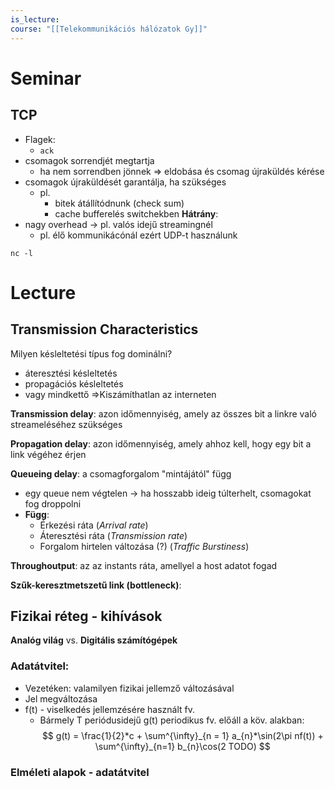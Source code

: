 ```yaml
---
is_lecture: 
course: "[[Telekommunikációs hálózatok Gy]]"
---
```

# Seminar
## TCP
- Flagek: 
	- `ack`
- csomagok sorrendjét megtartja 
	- ha nem sorrendben jönnek => eldobása és csomag újraküldés kérése
- csomagok újraküldését garantálja, ha szükséges
	- pl.
		- bitek átállítódnunk (check sum)
		- cache bufferelés switchekben
**Hátrány**: 
- nagy overhead -> pl. valós idejű streamingnél
	- pl. élő kommunikácónál ezért UDP-t használunk

`nc -l`

# Lecture 

## Transmission Characteristics 
Milyen késleltetési típus fog dominálni? 
- áteresztési késleltetés 
- propagációs késleltetés 
- vagy mindkettő 
=>Kiszámíthatlan az interneten 

**Transmission delay**: azon időmennyiség, amely az összes bit a linkre való streameléséhez szükséges

**Propagation delay**: azon időmennyiség, amely ahhoz kell, hogy egy bit a link végéhez érjen

**Queueing delay**: a csomagforgalom "mintájától" függ
- egy queue nem végtelen -> ha hosszabb ideig túlterhelt, csomagokat fog droppolni
- **Függ**:
	- Érkezési ráta (*Arrival rate*)
	- Áteresztési ráta (*Transmission rate*)
	- Forgalom hirtelen változása (?) (*Traffic Burstiness*)

**Throughoutput**: az az instants ráta, amellyel a host adatot fogad

**Szűk-keresztmetszetű link (bottleneck)**: 

## Fizikai réteg - kihívások
**Analóg világ** vs. **Digitális számítógépek**

### Adatátvitel:
- Vezetéken: valamilyen fizikai jellemző változásával 
- Jel megváltozása 
- f(t) - viselkedés jellemzésére használt fv. 
	- Bármely T periódusidejű g(t) periodikus fv. előáll a köv. alakban: 
$$
g(t) = \frac{1}{2}*c + \sum^{\infty}_{n = 1} a_{n}*\sin(2\pi nf(t)) + \sum^{\infty}_{n=1} b_{n}\cos(2 TODO) 
$$
### Elméleti alapok - adatátvitel 
